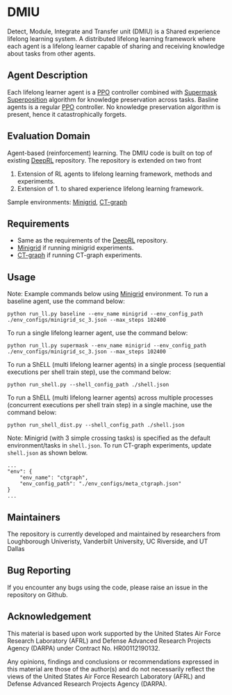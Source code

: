 # DMIU
Detect, Module, Integrate and Transfer unit (DMIU) is a Shared experience lifelong learning system.
A distributed lifelong learning framework where each agent is a lifelong learner capable of sharing and receiving knowledge about tasks from other agents.

## Agent Description
Each lifelong learner agent is a [PPO](https://arxiv.org/abs/1707.06347) controller combined with [Supermask Superposition](https://arxiv.org/abs/2006.14769) algorithm for knowledge preservation across tasks.
Basline agents is a regular [PPO](https://arxiv.org/abs/1707.06347) controller. No knowledge preservation algorithm is present, hence it catastrophically forgets.

## Evaluation Domain
Agent-based (reinforcement) learning. The DMIU code is built on top of existing [DeepRL](https://github.com/ShangtongZhang/DeepRL) repository. The repository is extended on two front
1. Extension of RL agents to lifelong learning framework, methods and experiments.
2. Extension of 1. to shared experience lifelong learning framework.

Sample environments: [Minigrid](https://github.com/Farama-Foundation/gym-minigrid), [CT-graph](https://github.com/soltoggio/CT-graph)

## Requirements
- Same as the requirements of the [DeepRL](https://github.com/ShangtongZhang/DeepRL) repository.
- [Minigrid](https://github.com/Farama-Foundation/gym-minigrid) if running minigrid experiments.
- [CT-graph](https://github.com/soltoggio/CT-graph) if running CT-graph experiments.

## Usage
Note: Example commands below using [Minigrid](https://github.com/Farama-Foundation/gym-minigrid) environment.
To run a baseline agent, use the command below:
```
python run_ll.py baseline --env_name minigrid --env_config_path ./env_configs/minigrid_sc_3.json --max_steps 102400
```

To run a single lifelong learner agent, use the command below:
```
python run_ll.py supermask --env_name minigrid --env_config_path ./env_configs/minigrid_sc_3.json --max_steps 102400
```

To run a ShELL (multi lifelong learner agents) in a single process (sequential executions per shell train step), use the command below:
```
python run_shell.py --shell_config_path ./shell.json
```

To run a ShELL (multi lifelong learner agents) across multiple processes (concurrent executions per shell train step) in a single machine, use the command below:
```
python run_shell_dist.py --shell_config_path ./shell.json
```

Note: Minigrid (with 3 simple crossing tasks) is specified as the default environment/tasks in `shell.json`. To run CT-graph experiments, update `shell.json` as shown below.
```
...
"env": {
    "env_name": "ctgraph",
    "env_config_path": "./env_configs/meta_ctgraph.json"
}
...
```

## Maintainers
The repository is currently developed and maintained by researchers from Loughborough Univeristy, Vanderbilt University, UC Riverside, and UT Dallas

## Bug Reporting
If you encounter any bugs using the code, please raise an issue in the repository on Github.

## Acknowledgement
This material is based upon work supported by the United States Air Force Research Laboratory (AFRL) and Defense Advanced Research Projects Agency (DARPA) under Contract No. HR00112190132.

Any opinions, findings and conclusions or recommendations expressed in this material are those of the author(s) and do not necessarily reflect the views of the United States Air Force Research Laboratory (AFRL) and Defense Advanced Research Projects Agency (DARPA).
